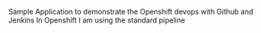 Sample Application to demonstrate the Openshift devops with Github and Jenkins
In Openshift I am using the standard pipeline 

